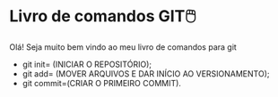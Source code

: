 # Livro de comandos GIT:computer_mouse:

Olá! Seja muito bem vindo ao meu livro de comandos para git 

- git init= (INICIAR O REPOSITÓRIO);
- git add= (MOVER ARQUIVOS E DAR INÍCIO AO VERSIONAMENTO);
- git commit=(CRIAR O PRIMEIRO COMMIT).